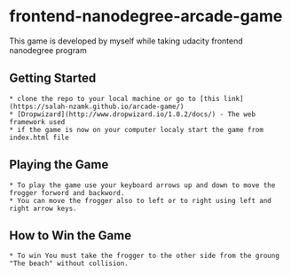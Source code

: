 # frontend-nanodegree-arcade-game
 This game is developed by myself while taking udacity frontend nanodegree program 

## Getting Started 
```
* clone the repo to your local machine or go to [this link](https://salah-nzamk.github.io/arcade-game/)
* [Dropwizard](http://www.dropwizard.io/1.0.2/docs/) - The web framework used
* if the game is now on your computer localy start the game from index.html file 
```
## Playing the Game 

``` 
* To play the game use your keyboard arrows up and down to move the frogger forword and backword.
* You can move the frogger also to left or to right using left and right arrow keys. 

```

## How to Win the Game 

``` 
* To win You must take the frogger to the other side from the groung "The beach" without collision.

``` 



